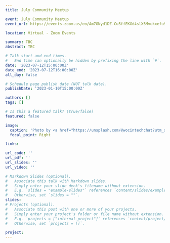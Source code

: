 ```yaml
---
title: July Community Meetup

event: July Community Meetup
event_url: https://events.zoom.us/eo/Am7GNyd1DZ-Cu5ffEKGd4slX5MvukxefuSxcdDqYYSKaU8QECL2S~AggLXsr32QYFjq8BlYLZ5I06Dg

location: Virtual - Zoom Events

summary: TBC
abstract: TBC

# Talk start and end times.
#   End time can optionally be hidden by prefixing the line with `#`.
date: '2023-07-12T15:00:00Z'
date_end: '2023-07-12T16:00:00Z'
all_day: false

# Schedule page publish date (NOT talk date).
publishDate: '2023-01-10T15:00:00Z'

authors: []
tags: []

# Is this a featured talk? (true/false)
featured: false

image:
  caption: 'Photo by <a href="https://unsplash.com/@wocintechchat?utm_source=unsplash&utm_medium=referral&utm_content=creditCopyText">Christina @ wocintechchat.com</a> on <a href="https://unsplash.com/s/photos/african-people-meeting?utm_source=unsplash&utm_medium=referral&utm_content=creditCopyText">Unsplash</a>'
  focal_point: Right

links:

url_code: ''
url_pdf: ''
url_slides: ''
url_video: ''

# Markdown Slides (optional).
#   Associate this talk with Markdown slides.
#   Simply enter your slide deck's filename without extension.
#   E.g. `slides = "example-slides"` references `content/slides/example-slides.md`.
#   Otherwise, set `slides = ""`.
slides: 
# Projects (optional).
#   Associate this post with one or more of your projects.
#   Simply enter your project's folder or file name without extension.
#   E.g. `projects = ["internal-project"]` references `content/project/deep-learning/index.md`.
#   Otherwise, set `projects = []`.

project:
---
```


